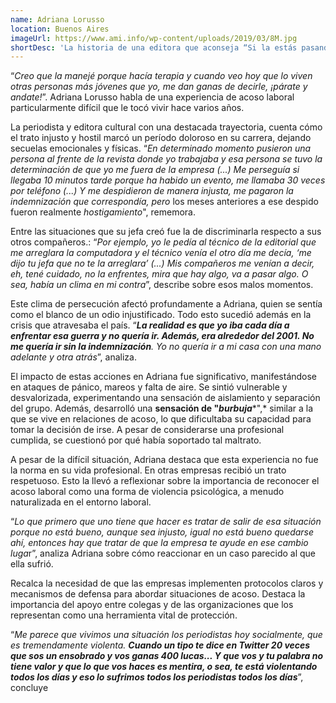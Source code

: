 ```yaml
---
name: Adriana Lorusso
location: Buenos Aires
imageUrl: https://www.ami.info/wp-content/uploads/2019/03/8M.jpg
shortDesc: 'La historia de una editora que aconseja “Si la estás pasando mal, andate de ahí”'
---
```



“*Creo que la manejé porque hacía terapia y cuando veo hoy que lo viven otras personas más jóvenes que yo, me dan ganas de decirle, ¡párate y andate\!*”. Adriana Lorusso habla de una experiencia de acoso laboral particularmente difícil que le tocó vivir hace varios años. 

La periodista y editora cultural con una destacada trayectoria, cuenta cómo el trato injusto y hostil marcó un período doloroso en su carrera, dejando secuelas emocionales y físicas. “*En determinado momento pusieron una persona al frente de la revista donde yo trabajaba y esa persona se tuvo la determinación de que yo me fuera de la empresa (...) Me perseguía si llegaba 10 minutos tarde porque ha habido un evento, me llamaba 30 veces por teléfono (...) Y me despidieron de manera injusta, me pagaron la indemnización que correspondía, pero* los meses anteriores a ese despido fueron realmente *hostigamiento*", rememora.

Entre las situaciones que su jefa creó fue la de discriminarla respecto a sus otros compañeros.: “*Por ejemplo, yo le pedía al técnico de la editorial que me arreglara la computadora y el técnico venía el otro día me decía, ‘me dijo tu jefa que no te la arreglara’ (...) Mis compañeros me venían a decir, eh, tené cuidado, no la enfrentes, mira que hay algo, va a pasar algo. O sea, había un clima en mi contra*”, describe sobre esos malos momentos.

Este clima de persecución afectó profundamente a Adriana, quien se sentía como el blanco de un odio injustificado. Todo esto sucedió además en la crisis que atravesaba el país. “***La realidad es que yo iba cada día a enfrentar esa guerra y no quería ir. Además, era alrededor del 2001\. No me quería ir sin la indemnización**. Yo no quería ir a mi casa con una mano adelante y otra atrás*”, analiza.

El impacto de estas acciones en Adriana fue significativo, manifestándose en ataques de pánico, mareos y falta de aire. Se sintió vulnerable y desvalorizada, experimentando una sensación de aislamiento y separación del grupo. Además, desarrolló una **sensación de "*burbuja****",* similar a la que se vive en relaciones de acoso, lo que dificultaba su capacidad para tomar la decisión de irse. A pesar de considerarse una profesional cumplida, se cuestionó por qué había soportado tal maltrato.

A pesar de la difícil situación, Adriana destaca que esta experiencia no fue la norma en su vida profesional. En otras empresas recibió un trato respetuoso. Esto la llevó a reflexionar sobre la importancia de reconocer el acoso laboral como una forma de violencia psicológica, a menudo naturalizada en el entorno laboral. 

“*Lo que primero que uno tiene que hacer es tratar de salir de esa situación porque no está bueno, aunque sea injusto, igual no está bueno quedarse ahí, entonces hay que tratar de que la empresa te ayude en ese cambio luga*r”, analiza Adriana sobre cómo reaccionar en un caso parecido al que ella sufrió.

Recalca la necesidad de que las empresas implementen protocolos claros y mecanismos de defensa para abordar situaciones de acoso. Destaca la importancia del apoyo entre colegas y de las organizaciones que los representan como una herramienta vital de protección.

“*Me parece que vivimos una situación los periodistas hoy socialmente, que es tremendamente violenta. **Cuando un tipo te dice en Twitter 20 veces que sos un ensobrado y vos ganas 400 lucas... Y que vos y tu palabra no tiene valor y que lo que vos haces es mentira, o sea, te está violentando todos los días y eso lo sufrimos todos los periodistas todos los días***”, concluye